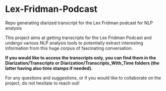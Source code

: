 # Lex-Fridman-Podcast
Repo generating diarized transcript for the Lex Fridman podcast for NLP analysis

This project aims at getting transcripts for the Lex Fridman Podcast and undergo various NLP analysis tools to potentially extract interesting information from this huge corpus of fascinating conversation.

<p><b>If you would like to access the transcripts only, you can find them in the Diarization/Transcripts or Diarization/Transcripts_With_Time folders (the latter having also time stamps if needed).</b></p>
  
For any questions and suggestions, or if you would like to collaborate on the project, do not hesitate to reach out!
